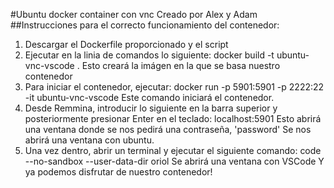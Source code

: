 #Ubuntu docker container con vnc
Creado por Alex y Adam
##Instrucciones para el correcto funcionamiento del contenedor:
1. Descargar el Dockerfile proporcionado y el script
2. Ejecutar en la linia de comandos lo siguiente:
    docker build -t ubuntu-vnc-vscode .
Esto creará la imágen en la que se basa nuestro contenedor
3. Para iniciar el contenedor, ejecutar:
    docker run -p 5901:5901 -p 2222:22 -it ubuntu-vnc-vscode
Este comando iniciará el contenedor.
4. Desde Remmina, introducir lo siguiente en la barra superior y posteriormente presionar Enter en el teclado:
    localhost:5901
Esto abrirá una ventana donde se nos pedirá una contraseña, 'password'
Se nos abrirá una ventana con ubuntu.
5. Una vez dentro, abrir un terminal y ejecutar el siguiente comando:
    code --no-sandbox --user-data-dir oriol
Se abrirá una ventana con VSCode
Y ya podemos disfrutar de nuestro contenedor!
